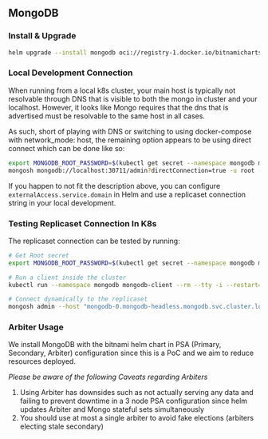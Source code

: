 
## MongoDB

### Install & Upgrade

```bash
helm upgrade --install mongodb oci://registry-1.docker.io/bitnamicharts/mongodb -f mongodb/values.yaml --namespace mongodb --create-namespace 
```

### Local Development Connection

When running from a local k8s cluster, your main host is typically not resolvable through DNS that is visible to both the mongo in cluster and your localhost. However, it looks like Mongo requires that the dns that is advertised must be resolvable to the same host in all cases.

As such, short of playing with DNS or switching to using docker-compose with network_mode: host, the remaining option appears to be using direct connect which can be done like so:

```bash
export MONGODB_ROOT_PASSWORD=$(kubectl get secret --namespace mongodb mongodb -o jsonpath="{.data.mongodb-root-password}" | base64 -d)
mongosh mongodb://localhost:30711/admin?directConnection=true -u root -p $MONGODB_ROOT_PASSWORD
```

If you happen to not fit the description above, you can configure `externalAccess.service.domain` in Helm and use a replicaset connection string in your local development.

### Testing Replicaset Connection In K8s

The replicaset connection can be tested by running:

```bash
# Get Root secret
export MONGODB_ROOT_PASSWORD=$(kubectl get secret --namespace mongodb mongodb -o jsonpath="{.data.mongodb-root-password}" | base64 -d)

# Run a client inside the cluster
kubectl run --namespace mongodb mongodb-client --rm --tty -i --restart='Never' --env="MONGODB_ROOT_PASSWORD=$MONGODB_ROOT_PASSWORD" --image docker.io/bitnami/mongodb:7.0.11-debian-12-r0 --command -- bash

# Connect dynamically to the replicaset
mongosh admin --host "mongodb-0.mongodb-headless.mongodb.svc.cluster.local:27017,mongodb-1.mongodb-headless.mongodb.svc.cluster.local:27017" --authenticationDatabase admin -u root -p $MONGODB_ROOT_PASSWORD
```

### Arbiter Usage

We install MongoDB with the bitnami helm chart in PSA (Primary, Secondary, Arbiter) configuration since this is a PoC and we aim to reduce resources deployed.

*Please be aware of the following Caveats regarding Arbiters*

1. Using Arbiter has downsides such as not actually serving any data and failing to prevent downtime in a 3 node PSA configuration since helm updates Arbiter and Mongo stateful sets simultaneously
2. You should use at most a single arbiter to avoid fake elections (arbiters electing stale secondary)